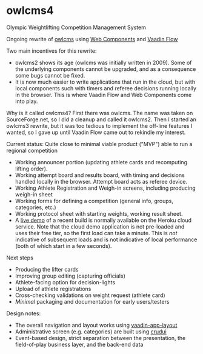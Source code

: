 # owlcms4
Olympic Weightlifting Competition Management System 

Ongoing rewrite of [owlcms](https://owlcms2.sourceforge.io/#!index.md) using [Web Components](https://www.webcomponents.org/introduction) and [Vaadin Flow](https://vaadin.com/flow)

Two main incentives for this rewrite:
- owlcms2 shows its age (owlcms was initially written in 2009). Some of the underlying components cannot be upgraded, and as a consequence some bugs
cannot be fixed.
- It is now much easier to write applications that run in the cloud, but with local components such with timers and referee decisions running locally in the browser.  This is where Vaadin Flow and Web Components come into play.

Why is it called owlcms4? First there was owlcms. The name was taken on SourceForge.net, so I did a cleanup and called it owlcms2. Then I started an owlcms3 rewrite, but it was too tedious to implement the off-line features I wanted, so I gave up until Vaadin Flow came out to rekindle my interest.

Current status: Quite close to minimal viable product ("MVP") able to run a regional competition
- Working announcer portion (updating athlete cards and recomputing lifting order).
- Working attempt board and results board, with timing and decisions handled locally in the browser. Attempt board acts as referee device.
- Working Athlete Registration and Weigh-in screens, including producing weigh-in sheet
- Working forms for defining a competition (general info, groups, categories, etc.)
- Working protocol sheet with starting weights, working result sheet.
- A [live demo](https://owlcms4.herokuapp.com) of a recent build is normally available on the Heroku cloud service. Note that the cloud demo application is not pre-loaded and uses their free tier, so the first load can take a minute. This is *not* indicative of subsequent loads and is not indicative of local performance (both of which start in a few seconds).

Next steps
- Producing the lifter cards
- Improving group editing (capturing officials)
- Athlete-facing option for decision-lights
- Upload of athlete registrations
- Cross-checking validations on weight request (athlete card)
- *Minimal* packaging and documentation for early users/testers

Design notes:
- The overall navigation and layout works using [vaadin-app-layout](https://github.com/appreciated/vaadin-app-layout)
- Administrative screen (e.g. categories) are built using [crudui](https://github.com/alejandro-du/crudui)
- Event-based design, strict separation between the presentation, the field-of-play business layer, and the back-end data
